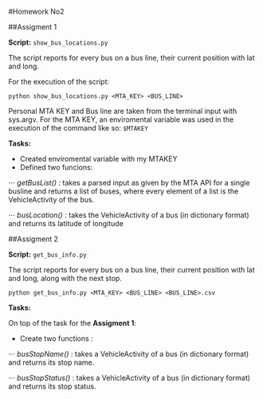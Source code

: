 #Homework No2



##Assigment 1

**Script:** `show_bus_locations.py`

The script reports for every bus on a bus line, their current position with lat and long.

For the execution of the script:

```
python show_bus_locations.py <MTA_KEY> <BUS_LINE>
```

Personal MTA KEY and Bus line are taken from the terminal input with sys.argv. For the MTA KEY, an enviromental variable was used in the execution of the command like so: ` $MTAKEY ` 


**Tasks:**

* Created enviromental variable with my MTAKEY
* Defined two funcions:

⋅⋅⋅ *getBusList()* : takes a parsed input as given by the MTA API for a single busline and returns a list of buses, where every element of a list is the VehicleActivity of the bus.

⋅⋅⋅ *busLocation()* : takes the VehicleActivity of a bus (in dictionary format) and returns its latitude of longitude

##Assigment 2

**Script:** `get_bus_info.py`

The script reports for every bus on a bus line, their current position with lat and long, along with the next stop.

```
python get_bus_info.py <MTA_KEY> <BUS_LINE> <BUS_LINE>.csv
```

**Tasks:**

On top of the task for the **Assigment 1**:

* Create two functions :

⋅⋅⋅ *busStopName()* : takes a VehicleActivity of a bus (in dictionary format) and returns its stop name.

⋅⋅⋅ *busStopStatus()* : takes a VehicleActivity of a bus (in dictionary format) and returns its stop status.

